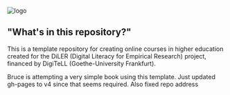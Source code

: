 ![logo](lecture/static/logo.png)


## "What's in this repository?"

This is a template repository for creating online courses in higher education created for the DiLER (Digital Literacy for Empirical Research) project, financed by DigiTeLL (Goethe-University Frankfurt).

Bruce is attempting a very simple book using this template. Just updated gh-pages to v4 since that seems required. Also fixed repo address


